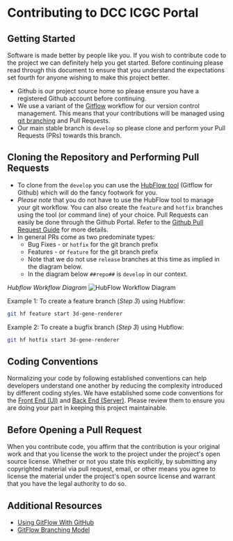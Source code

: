 # Contributing to DCC ICGC Portal #

## Getting Started ##

Software is made better by people like you. If you wish to contribute code to the project we can definitely help you get started. Before continuing please read through this document to ensure that you
understand the expectations set fourth for anyone wishing to make this project better.

* Github is our project source home so please ensure you have a registered Github account before continuing.
* We use a variant of the [Gitflow](https://datasift.github.io/gitflow/index.html)  workflow for our version control management. This means that your
contributions will be managed using [git branching](http://nvie.com/posts/a-successful-git-branching-model/) and Pull Requests.
* Our main stable branch is ```develop``` so please clone and perform your Pull Requests (PRs) towards this branch.

## Cloning the Repository and Performing Pull Requests ##

* To clone from the ```develop``` you can use the [HubFlow tool](https://datasift.github.io/gitflow/TheHubFlowTools.html) (Gitflow for Github) which will do the fancy footwork for you.
* *Please note* that you do not have to use the HubFlow tool to manage your git workflow. You can also create the ```feature``` and ```hotfix``` branches using the tool (or command line) of your choice. Pull Requests can easily be done through the Github Portal.
Refer to the [Github Pull Request Guide](https://help.github.com/articles/using-pull-requests/) for more details.
* In general PRs come as two predominate types:
  * Bug Fixes - or ```hotfix``` for the git branch prefix
  * Features - or ```feature``` for the git branch prefix
  * Note that we do not use ```release``` branches at this time as implied in the diagram below.
  * In the diagram below ```##repo##``` is ```develop``` in our context.

*Hubflow Workflow Diagram*
![HubFlow Workflow Diagram](https://datasift.github.io/gitflow/GitFlowWorkflowNoFork.png)

Example 1: To create a feature branch (*Step 3*) using Hubflow:
```bash
git hf feature start 3d-gene-renderer
```

Example 2: To create a bugfix branch (*Step 3*) using Hubflow:
```bash
git hf hotfix start 3d-gene-renderer
```

## Coding Conventions ##
Normalizing your code by following established conventions can help developers understand one another by
reducing the complexity introduced by different coding styles. We have established some code conventions
for the [Front End (UI)](dcc-portal-ui/README.md#coding-conventions) and [Back End (Server)](dcc-portal-server/README.md). Please
review them to ensure you are doing your part in keeping this project maintainable.



## Before Opening a Pull Request ##

When you contribute code, you affirm that the contribution is your original work and that you
license the work to the project under the project's open source license. Whether or not you
state this explicitly, by submitting any copyrighted material via pull request, email, or
other means you agree to license the material under the project's open source license and
warrant that you have the legal authority to do so.

## Additional Resources ##
* [Using GitFlow With GitHub](https://datasift.github.io/gitflow/GitFlowForGitHub.html)
* [GitFlow Branching Model](http://nvie.com/posts/a-successful-git-branching-model/)